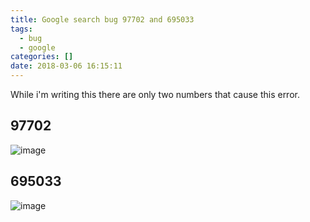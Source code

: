 ```yaml
---
title: Google search bug 97702 and 695033
tags:
  - bug
  - google
categories: []
date: 2018-03-06 16:15:11
---
```


While i'm writing this there are only two numbers that cause this error.
## 97702 
![image](http://blog.ramons.digital/images/1520353005181.png)
## 695033
![image](http://blog.ramons.digital/images/1520353099566.png)

